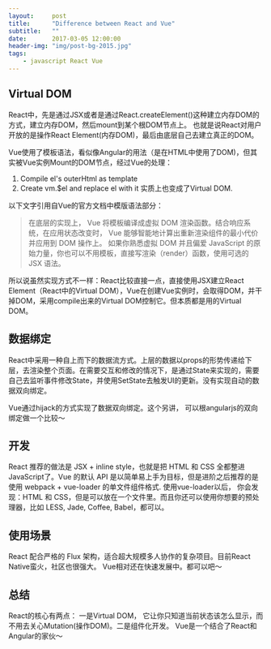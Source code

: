 ```yaml
---
layout:     post
title:      "Difference between React and Vue"
subtitle:   ""
date:       2017-03-05 12:00:00
header-img: "img/post-bg-2015.jpg"
tags:
    - javascript React Vue 
---
```


## Virtual DOM

React中，先是通过JSX或者是通过React.createElement()这种建立内存DOM的方式，建立内存DOM，然后mount到某个根DOM节点上。 也就是说React对用户开放的是操作React Element(内存DOM)，最后由底层自己去建立真正的DOM。

Vue使用了模板语法，看似像Angular的用法（是在HTML中使用了DOM)，但其实被Vue实例Mount的DOM节点，经过Vue的处理：
1. Compile el's outerHtml as template 
2. Create vm.$el and replace el with it
实质上也变成了Virtual DOM.


以下文字引用自Vue的官方文档中模版语法部分：	
> 在底层的实现上， Vue 将模板编译成虚拟 DOM 渲染函数。结合响应系统，在应用状态改变时， Vue 能够智能地计算出重新渲染组件的最小代价并应用到 DOM 操作上。
如果你熟悉虚拟 DOM 并且偏爱 JavaScript 的原始力量，你也可以不用模板，直接写渲染（render）函数，使用可选的 JSX 语法。

所以说虽然实现方式不一样：React比较直接一点，直接使用JSX建立React Element（React中的Virtual DOM），Vue在创建Vue实例时，会取得DOM，并干掉DOM，采用compile出来的Virtual DOM控制它。但本质都是用的Virtual DOM。


## 数据绑定

React中采用一种自上而下的数据流方式。上层的数据以props的形势传递给下层，去渲染整个页面。在需要交互和修改的情况下，是通过State来实现的，需要自己去监听事件修改State，并使用SetState去触发UI的更新。没有实现自动的数据双向绑定。

Vue通过hijack的方式实现了数据双向绑定。这个另讲， 可以根angularjs的双向绑定做一个比较～


## 开发
React 推荐的做法是 JSX + inline style，也就是把 HTML 和 CSS 全都整进 JavaScript了。Vue 的默认 API 是以简单易上手为目标，但是进阶之后推荐的是使用 webpack + vue-loader 的单文件组件格式. 使用vue-loader以后， 你会发现：HTML 和 CSS，但是可以放在一个文件里。而且你还可以使用你想要的预处理器，比如 LESS, Jade, Coffee, Babel，都可以。

## 使用场景
React 配合严格的 Flux 架构，适合超大规模多人协作的复杂项目。目前React Native蛮火，社区也很强大。
Vue相对还在快速发展中。都可以吧～


## 总结
React的核心有两点： 一是Virtual DOM， 它让你只知道当前状态该怎么显示，而不用去关心Mutation(操作DOM)。二是组件化开发。
Vue是一个结合了React和Angular的家伙～